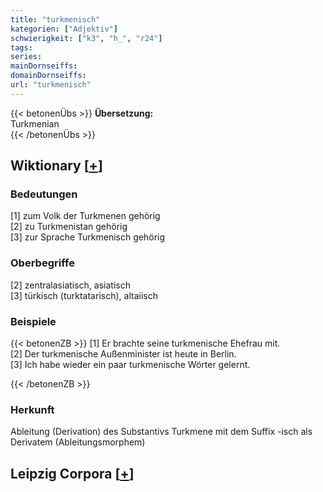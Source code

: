 ```yaml
---
title: "turkmenisch"
kategorien: ["Adjektiv"]
schwierigkeit: ["k3", "h_", "r24"]
tags:
series:
mainDornseiffs:
domainDornseiffs:
url: "turkmenisch"
---
```


{{< betonenÜbs >}}
**Übersetzung:**  
Turkmenian  
{{< /betonenÜbs >}}

## Wiktionary [[+](https://de.wiktionary.org/wiki/turkmenisch)]

### Bedeutungen
[1] zum Volk der Turkmenen gehörig  
[2] zu Turkmenistan gehörig  
[3] zur Sprache Turkmenisch gehörig  

### Oberbegriffe
[2] zentralasiatisch, asiatisch  
[3] türkisch (turktatarisch), altaiisch  

### Beispiele
{{< betonenZB >}}
[1] Er brachte seine turkmenische Ehefrau mit.  
[2] Der turkmenische Außenminister ist heute in Berlin.  
[3] Ich habe wieder ein paar turkmenische Wörter gelernt.  

{{< /betonenZB >}}
### Herkunft
Ableitung (Derivation) des Substantivs Turkmene mit dem Suffix -isch als Derivatem (Ableitungsmorphem)  


## Leipzig Corpora [[+](https://corpora.uni-leipzig.de/en/res?word=turkmenisch&corpusId=deu_newscrawl-public_2018)]

